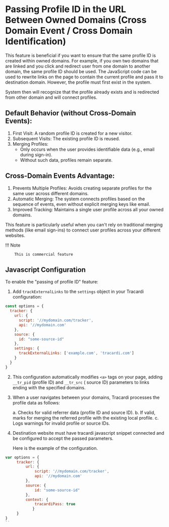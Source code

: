 # Passing Profile ID in the URL Between Owned Domains (Cross Domain Event / Cross Domain Identification)

This feature is beneficial if you want to ensure that the same profile ID is created within owned domains. For example,
if you own two domains that are linked and you click and redirect user from one domain to another domain, the same
profile ID should be used. The JavaScript code can be used to rewrite links on the page to contain the current profile
and pass it to destination domain. However, the profile must first exist in the system.

System then will recognize that the profile already exists and is redirected from other domain and will
connect profiles.

## Default Behavior (without Cross-Domain Events):

1. First Visit: A random profile ID is created for a new visitor.
2. Subsequent Visits: The existing profile ID is reused.
3. Merging Profiles:
    - Only occurs when the user provides identifiable data (e.g., email during sign-in).
    - Without such data, profiles remain separate.

## Cross-Domain Events Advantage:

1. Prevents Multiple Profiles: Avoids creating separate profiles for the same user across different domains.
2. Automatic Merging: The system connects profiles based on the sequence of events, even without explicit merging keys
   like email.
3. Improved Tracking: Maintains a single user profile across all your owned domains.

This feature is particularly useful when you can't rely on traditional merging methods (like email sign-ins) to connect
user profiles across your different websites.

!!! Note

        This is commercial feature

## Javascript Configuration

To enable the "passing of profile ID" feature:

1. Add `trackExternalLinks` to the `settings` object in your Tracardi configuration:

```javascript title="Example" linenums="1" hl_lines="10-12"
const options = {
  tracker: {
    url: {
      script: '//mydomain.com/tracker',
      api: '//mydomain.com'
    },
    source: {
      id: "some-source-id"
    },
    settings: {
      trackExternalLinks: ['example.com', 'tracardi.com']
    }
  }
}
```

2. This configuration automatically modifies `<a>` tags on your page, adding `__tr_pid` (profile ID) and `__tr_src` (
   source ID) parameters to links ending with the specified domains.

3. When a user navigates between your domains, Tracardi processes the profile data as follows:

   a. Checks for valid referrer data (profile ID and source ID).
   b. If valid, marks for merging the referred profile with the existing local profile.
   c. Logs warnings for invalid profile or source IDs.

4. Destination website must have tracardi javascript snippet connected and be configured to accept the passed parameters.

   Here is the example of the configuration.

```javascript title="Example configuration of destination web site, e.g example.com" linenums="1" hl_lines="10-12"
var options = {
     tracker: {
         url: {
             script: '//mydomain.com/tracker',
             api: '//mydomain.com'
         },
         source: {
             id: "some-source-id"
         },
         context: {
             tracardiPass: true
			}
     }
}
``
   